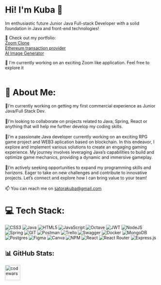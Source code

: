 # Hi! I'm Kuba 👋
Im enthusiastic future Junior Java Full-stack Developer with a solid foundation in Java and front-end technologies!

💫 Check out my portfolio:  
[Zoom Clone](https://zoom-clone-one-gilt.vercel.app)
<br>
[Ethereum transaction provider](https://web3-project-lovat.vercel.app)
<br>
[AI Image Generator](https://ai-image-generator-seven.vercel.app)

🚀 I'm currently working on an exciting Zoom like application. Feel free to explore it 
<br>
<br>
# 💫 About Me:
🔭I’m currently working on getting my first commercial experience as Junior Java/Full Stack Dev.<br><br>👯I’m looking to collaborate on projects related to Java, Spring, React or anything that will help me further develop my coding skills.<br><br>🌱I’m a passionate Java developer currently working on an exciting RPG game project and WEB3 aplication based on blockchain. In this endeavor, I explore and implement various solutions to create an engaging gaming experience. My journey involves leveraging Java’s capabilities to build and optimize game mechanics, providing a dynamic and immersive gameplay.<br><br>👥I’m actively seeking opportunities to expand my programming skills and horizons. Eager to take on new challenges and contribute to innovative projects. Let’s connect and explore how I can bring value to your team!<br><br>📫 You can reach me on satorakuba@gmail.com


# 💻 Tech Stack:
![CSS3](https://img.shields.io/badge/css3-%231572B6.svg?style=for-the-badge&logo=css3&logoColor=white) ![Java](https://img.shields.io/badge/java-%23ED8B00.svg?style=for-the-badge&logo=openjdk&logoColor=white) ![HTML5](https://img.shields.io/badge/html5-%23E34F26.svg?style=for-the-badge&logo=html5&logoColor=white) ![JavaScript](https://img.shields.io/badge/javascript-%23323330.svg?style=for-the-badge&logo=javascript&logoColor=%23F7DF1E) ![Octave](https://img.shields.io/badge/OCTAVE-darkblue?style=for-the-badge&logo=octave&logoColor=fcd683) ![JWT](https://img.shields.io/badge/JWT-black?style=for-the-badge&logo=JSON%20web%20tokens) ![NodeJS](https://img.shields.io/badge/node.js-6DA55F?style=for-the-badge&logo=node.js&logoColor=white) ![Spring](https://img.shields.io/badge/spring-%236DB33F.svg?style=for-the-badge&logo=spring&logoColor=white) ![GIT](https://img.shields.io/badge/Git-fc6d26?style=for-the-badge&logo=git&logoColor=white) ![Postman](https://img.shields.io/badge/Postman-FF6C37?style=for-the-badge&logo=postman&logoColor=white) ![Trello](https://img.shields.io/badge/Trello-%23026AA7.svg?style=for-the-badge&logo=Trello&logoColor=white) ![Swagger](https://img.shields.io/badge/-Swagger-%23Clojure?style=for-the-badge&logo=swagger&logoColor=white) ![Docker](https://img.shields.io/badge/docker-%230db7ed.svg?style=for-the-badge&logo=docker&logoColor=white) ![MongoDB](https://img.shields.io/badge/MongoDB-%234ea94b.svg?style=for-the-badge&logo=mongodb&logoColor=white) ![Postgres](https://img.shields.io/badge/postgres-%23316192.svg?style=for-the-badge&logo=postgresql&logoColor=white) ![Figma](https://img.shields.io/badge/figma-%23F24E1E.svg?style=for-the-badge&logo=figma&logoColor=white) ![Canva](https://img.shields.io/badge/Canva-%2300C4CC.svg?style=for-the-badge&logo=Canva&logoColor=white) ![NPM](https://img.shields.io/badge/NPM-%23CB3837.svg?style=for-the-badge&logo=npm&logoColor=white) ![React](https://img.shields.io/badge/react-%2320232a.svg?style=for-the-badge&logo=react&logoColor=%2361DAFB) ![React Router](https://img.shields.io/badge/React_Router-CA4245?style=for-the-badge&logo=react-router&logoColor=white) ![Express.js](https://img.shields.io/badge/express.js-%23404d59.svg?style=for-the-badge&logo=express&logoColor=%2361DAFB)

## 📊 GitHub Stats:
<a  href="https://www.codewars.com/users/Satora1"  title="codewars"><img  src="https://www.codewars.com/users/Satora1/badges/large"  alt="codewars" height="50px"></a>

<!-- Proudly created with GPRM ( https://gprm.itsvg.in ) -->
